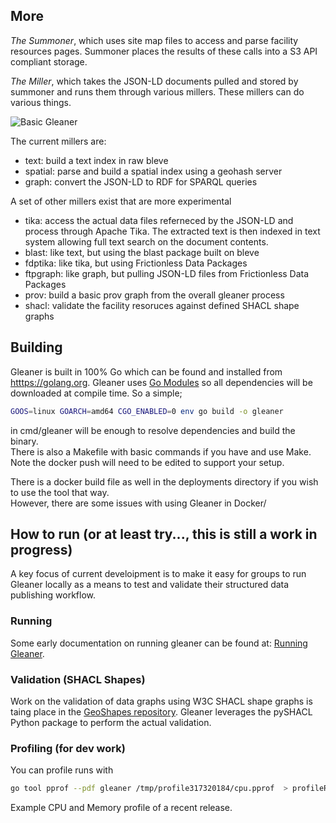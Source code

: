

## More 

*The Summoner*, which uses site map files to access and parse facility 
resources pages.  Summoner places the results of these calls into a S3 API 
compliant storage. 

*The Miller*, which takes the JSON-LD documents pulled and stored by 
summoner and runs them through various millers.  These millers can do 
various things. 

![Basic Gleaner](./docs/images/gleanerbasic.png)

 The current millers are:

* text:  build a text index in raw bleve
* spatial: parse and build a spatial index using a geohash server
* graph: convert the JSON-LD to RDF for SPARQL queries

A set of other millers exist that are more experimental

* tika: access the actual data files referneced by the JSON-LD and process
    through Apache Tika.  The extracted text is then indexed in text system allowing 
    full text search on the document contents.
* blast: like text, but using the blast package built on bleve
* fdptika: like tika, but using Frictionless Data Packages
* ftpgraph: like graph, but pulling JSON-LD files from Frictionless Data Packages
* prov: build a basic prov graph from the overall gleaner process
* shacl: validate the facility resoruces against defined SHACL shape graphs 


## Building

Gleaner is built in 100% Go which can be found and installed from [htttps://golang.org](https://golang.org).
Gleaner uses [Go Modules](https://blog.golang.org/using-go-modules) so all dependencies will be downloaded 
at compile time.  So a simple;

```bash
GOOS=linux GOARCH=amd64 CGO_ENABLED=0 env go build -o gleaner
```

in cmd/gleaner will be enough to resolve dependencies and build the binary.  
There is also a Makefile with basic commands if you have and use Make.  Note
the docker push will need to be edited to support your setup.

There is a docker build file as well in the deployments directory if you wish to use the tool that way.  
However, there are some issues with using Gleaner in Docker/

## How to run (or at least try..., this is still a work in progress)

A key focus of current develoipment is to make it easy for groups to
run Gleaner locally as a means to test and validate their structured
data publishing workflow.  

### Running

Some early documentation on running gleaner can be found at:
[Running Gleaner](./docs/runningGleaner.md).

### Validation (SHACL Shapes)

Work on the validation of data graphs using W3C SHACL shape graphs is 
taing place in the [GeoShapes repository](https://github.com/geoschemas-org/geoshapes).  Gleaner leverages the pySHACL
Python package to perform the actual validation.  

### Profiling  (for dev work)

You can profile runs with 

```bash
go tool pprof --pdf gleaner /tmp/profile317320184/cpu.pprof  > profileRun1.pdf
```

Example CPU and Memory profile of a recent release.  

